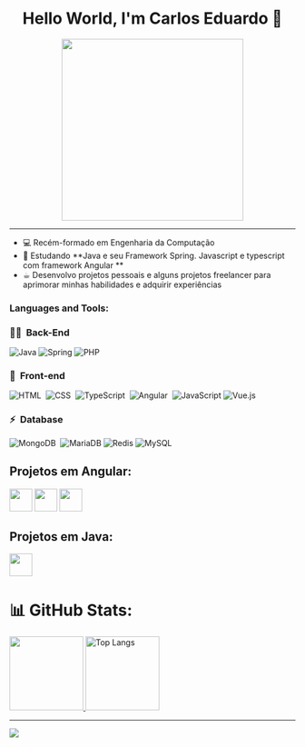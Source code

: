 <h1 align= 'center'>Hello World, I'm Carlos Eduardo 👋</h1>


<div align="center">
<img height="320em" src="https://mir-s3-cdn-cf.behance.net/project_modules/1400_opt_1/81bb4b165684019.640b6038d133e.gif"/>
  
   <!-- <img height="350em" src="./.github/assets/cover_.png"/> -->
  <!-- <img height="380em" src="https://user-images.githubusercontent.com/70382532/138322189-2db8df52-9dcb-40a0-88a8-c365466bd33d.gif"/> -->
  
</div>
<hr>

 
- 💻 Recém-formado em Engenharia da Computação
- 🌱 Estudando  **Java e seu Framework Spring. Javascript e typescript com framework Angular **
- ☕︎ Desenvolvo projetos pessoais e alguns projetos freelancer para aprimorar minhas habilidades e adquirir experiências



<h3 align="left">Languages and Tools:</h3>

### 👩‍💻 &nbsp;Back-End

![Java](https://img.shields.io/badge/java-%23ED8B00.svg?style=for-the-badge&logo=openjdk&logoColor=C86833)
![Spring](https://img.shields.io/badge/spring-%236DB33F.svg?style=for-the-badge&logo=spring&logoColor=C86833)
![PHP](https://img.shields.io/badge/php-%23777BB4.svg?style=for-the-badge&logo=php&logoColor=C86833)

### 🎨 &nbsp;Front-end

![HTML](https://img.shields.io/badge/-HTML-E7ECEB?style=for-the-badge&logo=HTML5&logoColor=C86833)&nbsp;
![CSS](https://img.shields.io/badge/-CSS-E7ECEB?style=for-the-badge&logo=CSS3&logoColor=139DFF)&nbsp;
![TypeScript](https://img.shields.io/badge/TypeScript-E7ECEB?style=for-the-badge&logo=typescript&logoColor=1572B6)&nbsp;
![Angular](https://img.shields.io/badge/-Angular-E7ECEB?style=for-the-badge&logo=Angular&logoColor=893121)&nbsp;
![JavaScript](https://img.shields.io/badge/javascript-%23323330.svg?style=for-the-badge&logo=javascript&logoColor=%23F7DF1E)
![Vue.js](https://img.shields.io/badge/vuejs-%2335495e.svg?style=for-the-badge&logo=vuedotjs&logoColor=%234FC08D)

### ⚡ &nbsp;Database

![MongoDB](https://img.shields.io/badge/-MongoDB-E7ECEB?style=for-the-badge&logo=mongodb&logoColor=C86833)&nbsp;
![MariaDB](https://img.shields.io/badge/MariaDB-003545?style=for-the-badge&logo=mariadb&logoColor=white)
![Redis](https://img.shields.io/badge/redis-%23DD0031.svg?style=for-the-badge&logo=redis&logoColor=white)
![MySQL](https://img.shields.io/badge/-MySQL-E7ECEB?style=for-the-badge&logo=mysql&logoColor=004D8F)&nbsp;

<h2 align="left">Projetos em Angular:</h2>
<code><a href="https://angular-blog-gules.vercel.app" target="blank"><img height="40" src="https://cdn-icons-png.flaticon.com/512/2210/2210153.png"></a></code>
<code><a href="https://workout-angular.vercel.app" target="blank"><img height="40" src="https://cdn-icons-png.flaticon.com/512/5956/5956592.png"></a></code>
<code><a href="https://playstation-store-xi.vercel.app" target="blank"><img height="40" src="https://cdn.iconscout.com/icon/free/png-256/free-playstation-40-739542.png"></a></code>



<h2 align="left">Projetos em Java:</h2>
<code><a href="#" target="blank"><img height="40" src="https://cdn-icons-png.flaticon.com/512/2210/2210153.png"></a></code>


# 📊 GitHub Stats:
<div align="left">
	<a href="https://github.com/kduferreira/github-readme-stats" target = "_blank">
		<img height="130em" src="https://github-readme-stats-git-masterrstaa-rickstaa.vercel.app/api?username=kduferreira&hide_title=true&show_icons=true&include_all_commits=false&count_private=true&line_height=25&hide=issues&bg_color=020114&title_color=7520FF&text_color=FFF&border_radius=3&border_color=181832&icon_color=7520FF&theme=jolly">
	</a>
	<img alt="Top Langs" height="130em" src="https://github-readme-stats-git-masterrstaa-rickstaa.vercel.app/api/top-langs/?username=kduferreira&line_height=10&card_width=290&layout=compact&hide_title=false&count_private=true&langs_count=4&show_icons=true&title_color=7520FF&hide=html,css&bg_color=020114&text_color=8B8B8B&border_radius=3&border_color=181832">
	<!-- <a href="https://git.io/streak-stats">
  		<img height="130em" src="https://streak-stats.demolab.com?user=felipeaguiarcode&theme=buefy-dark&border_radius=3&date_format=M%20j%5B%2C%20Y%5D&background=020114&border=181832&ring=7520FF&stroke=181832&currStreakLabel=ED00F2&sideLabels=FCFCFC&currStreakNum=ED00F2&fire=ED00F2&sideNums=7520FF&dates=8B8B8B">
	</a> -->
</div>

<div align="center">

</div>

---
[![](https://visitcount.itsvg.in/api?id=kduferreira&icon=0&color=0)](https://visitcount.itsvg.in)


